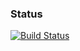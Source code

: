 ### Status
[![Build Status](https://travis-ci.org/wchronowski-public/EnumHelper.png)](https://travis-ci.org/wchronowski-public/EnumHelper)
